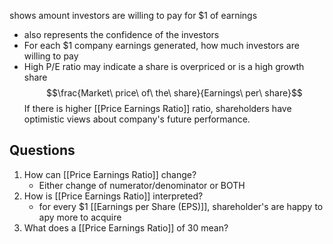 shows amount investors are willing to pay for $1 of earnings
- also represents the confidence of the investors
- For each $1 company earnings generated, how much investors are willing to pay
- High P/E ratio may indicate a share is overpriced or is a high growth share
$$\frac{Market\ price\ of\ the\ share}{Earnings\ per\ share}$$
If there is higher [[Price Earnings Ratio]] ratio, shareholders have optimistic views about company's future performance.
## Questions
1. How can [[Price Earnings Ratio]] change?
	- Either change of numerator/denominator or BOTH
2. How is [[Price Earnings Ratio]] interpreted?
	- for every $1 [[Earnings per Share (EPS)]], shareholder's are happy to apy more to acquire
3. What does a [[Price Earnings Ratio]] of 30 mean?